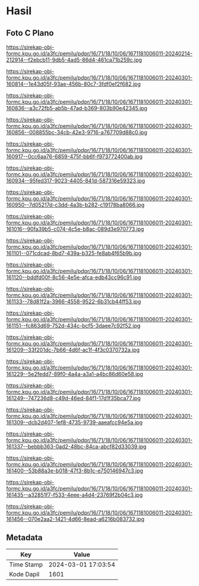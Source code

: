 # Hasil

## Foto C Plano

https://sirekap-obj-formc.kpu.go.id/a3fc/pemilu/pdpr/16/71/18/10/06/1671181006011-20240214-212914--f2ebcb11-9db5-4ad5-86d4-461ca71b259c.jpg

https://sirekap-obj-formc.kpu.go.id/a3fc/pemilu/pdpr/16/71/18/10/06/1671181006011-20240301-160814--1e43d05f-93ae-456b-80c7-3fdf0ef2f682.jpg

https://sirekap-obj-formc.kpu.go.id/a3fc/pemilu/pdpr/16/71/18/10/06/1671181006011-20240301-160836--a3c72fb5-ab5b-47ad-b369-803b90e42345.jpg

https://sirekap-obj-formc.kpu.go.id/a3fc/pemilu/pdpr/16/71/18/10/06/1671181006011-20240301-160856--008855bc-34cb-42e3-9716-a767709d88c0.jpg

https://sirekap-obj-formc.kpu.go.id/a3fc/pemilu/pdpr/16/71/18/10/06/1671181006011-20240301-160917--0cc6aa76-6859-475f-bb6f-f973772400ab.jpg

https://sirekap-obj-formc.kpu.go.id/a3fc/pemilu/pdpr/16/71/18/10/06/1671181006011-20240301-160934--95fed317-9023-4405-841d-587316e59323.jpg

https://sirekap-obj-formc.kpu.go.id/a3fc/pemilu/pdpr/16/71/18/10/06/1671181006011-20240301-160950--7d05217d-c3dd-4a3b-b282-c19178ba8066.jpg

https://sirekap-obj-formc.kpu.go.id/a3fc/pemilu/pdpr/16/71/18/10/06/1671181006011-20240301-161016--90fa39b5-c074-4c5e-b8ac-089d3e970773.jpg

https://sirekap-obj-formc.kpu.go.id/a3fc/pemilu/pdpr/16/71/18/10/06/1671181006011-20240301-161101--071cdcad-8bd7-439a-b325-fe8ab4f65b9b.jpg

https://sirekap-obj-formc.kpu.go.id/a3fc/pemilu/pdpr/16/71/18/10/06/1671181006011-20240301-161120--bddfd00f-8c56-4e5e-afca-edb43cc96c91.jpg

https://sirekap-obj-formc.kpu.go.id/a3fc/pemilu/pdpr/16/71/18/10/06/1671181006011-20240301-161133--78d81f2a-3966-4558-9522-6b31cb44ff53.jpg

https://sirekap-obj-formc.kpu.go.id/a3fc/pemilu/pdpr/16/71/18/10/06/1671181006011-20240301-161151--fc863d69-752d-434c-bcf5-3daee7c92f52.jpg

https://sirekap-obj-formc.kpu.go.id/a3fc/pemilu/pdpr/16/71/18/10/06/1671181006011-20240301-161209--33f201dc-7b66-4d6f-ac1f-4f3c0370732a.jpg

https://sirekap-obj-formc.kpu.go.id/a3fc/pemilu/pdpr/16/71/18/10/06/1671181006011-20240301-161229--5e2fedd7-89f0-4a4a-a3a1-a4bc86d60e58.jpg

https://sirekap-obj-formc.kpu.go.id/a3fc/pemilu/pdpr/16/71/18/10/06/1671181006011-20240301-161249--747236d8-c49d-46ed-84f1-17d1f35bca77.jpg

https://sirekap-obj-formc.kpu.go.id/a3fc/pemilu/pdpr/16/71/18/10/06/1671181006011-20240301-161309--dcb2d407-1ef8-4735-9739-aaeafcc94e5a.jpg

https://sirekap-obj-formc.kpu.go.id/a3fc/pemilu/pdpr/16/71/18/10/06/1671181006011-20240301-161337--bebbb363-0ad2-48bc-84ca-abcf82d33039.jpg

https://sirekap-obj-formc.kpu.go.id/a3fc/pemilu/pdpr/16/71/18/10/06/1671181006011-20240301-161400--53b88a3e-b018-47f3-8b1c-e750146947c3.jpg

https://sirekap-obj-formc.kpu.go.id/a3fc/pemilu/pdpr/16/71/18/10/06/1671181006011-20240301-161435--a32851f7-f533-4eee-a4d4-23769f2b04c3.jpg

https://sirekap-obj-formc.kpu.go.id/a3fc/pemilu/pdpr/16/71/18/10/06/1671181006011-20240301-161456--070e2aa2-1421-4d66-8ead-a6216b083732.jpg


## Metadata

| Key        | Value               |
| ---------- | ------------------- |
| Time Stamp | 2024-03-01 17:03:54 |
| Kode Dapil | 1601                |



